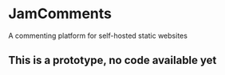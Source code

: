 # JamComments
A commenting platform for self-hosted static websites

## This is a prototype, no code available yet
